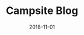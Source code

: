 ---
title: Campsite Blog
description: "Website where users can upload, rate, and comment on campsites. Developed backend using NodeJS,
Express, and MongoDB."
date: 2018-11-01
---